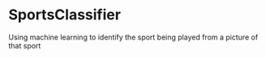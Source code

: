 # SportsClassifier
Using machine learning to identify the sport being played from a picture of that sport
